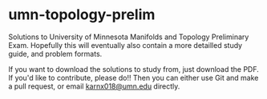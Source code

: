 # umn-topology-prelim
Solutions to University of Minnesota Manifolds and Topology Preliminary Exam. Hopefully this will eventually
also contain a more detailled study guide, and problem formats.

If you want to download the solutions to study from, just download the PDF. 
If you'd like to contribute, please do!! 
Then you can either use Git and make a pull request, or email karnx018@umn.edu directly.
